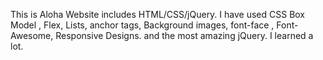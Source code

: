 This is  Aloha Website includes HTML/CSS/jQuery. I have used CSS Box Model , Flex, Lists, anchor tags, Background images, font-face , Font-Awesome, Responsive Designs. and the most amazing jQuery.
 I learned a lot.
